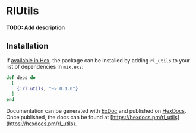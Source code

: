 # RlUtils

**TODO: Add description**

## Installation

If [available in Hex](https://hex.pm/docs/publish), the package can be installed
by adding `rl_utils` to your list of dependencies in `mix.exs`:

```elixir
def deps do
  [
    {:rl_utils, "~> 0.1.0"}
  ]
end
```

Documentation can be generated with [ExDoc](https://github.com/elixir-lang/ex_doc)
and published on [HexDocs](https://hexdocs.pm). Once published, the docs can
be found at [https://hexdocs.pm/rl_utils](https://hexdocs.pm/rl_utils).

